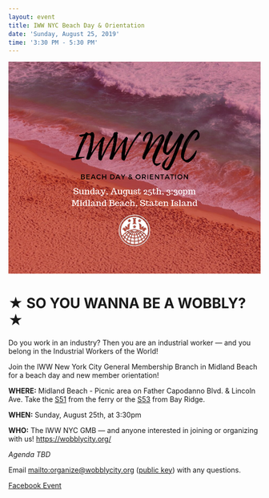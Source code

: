 ```yaml
---
layout: event
title: IWW NYC Beach Day & Orientation
date: 'Sunday, August 25, 2019'
time: '3:30 PM - 5:30 PM'
---
```

![](/assets/uploads/august-beach-day.png)

# ★ SO YOU WANNA BE A WOBBLY? ★

Do you work in an industry? Then you are an industrial worker — and you belong in the Industrial Workers of the World!

Join the IWW New York City General Membership Branch in Midland Beach for a beach day and new member orientation!

**WHERE:** Midland Beach - Picnic area on Father Capodanno Blvd. & Lincoln Ave. Take the [S51](http://bustime.mta.info/#s51) from the ferry or the [S53](http://bustime.mta.info/#s53) from Bay Ridge.

**WHEN:** Sunday, August 25th, at 3:30pm

**WHO:** The IWW NYC GMB — and anyone interested in joining or organizing with us!
https://wobblycity.org/

_Agenda TBD_

Email <mailto:organize@wobblycity.org> ([public key](/assets/keys/publickey.organize@wobblycity.org.asc)) with any questions.

[Facebook Event](https://www.facebook.com/events/2963594250532366/)
